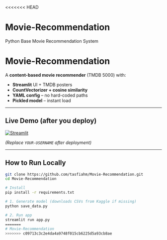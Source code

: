 <<<<<<< HEAD
# Movie-Recommendation
Python Base Movie Recommendation System
# Movie-Recommendation

A **content-based movie recommender** (TMDB 5000) with:

* **Streamlit** UI + TMDB posters
* **CountVectorizer + cosine similarity**
* **YAML config** – no hard-coded paths
* **Pickled model** – instant load

---

## Live Demo (after you deploy)

[![Streamlit](https://static.streamlit.io/badges/streamlit_badge_black_white.svg)](https://YOUR-USERNAME-movie-recommendation.streamlit.app)

*(Replace `YOUR-USERNAME` after deployment)*

---

## How to Run Locally

```bash
git clone https://github.com/tasfiahm/Movie-Recommendation.git
cd Movie-Recommendation

# Install
pip install -r requirements.txt

# 1. Generate model (downloads CSVs from Kaggle if missing)
python save_data.py

# 2. Run app
streamlit run app.py
=======
# Movie-Recommendation
>>>>>>> c09713c3c2e4da4a9748f015cb6225d5a93cb8ae
